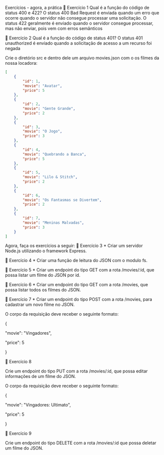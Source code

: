 Exercícios - agora, a prática
 🚀 Exercício 1
Qual é a função do código de status 400 e 422?
    O status 400 Bad Request é enviada quando um erro que ocorre quando o servidor não consegue processar uma solicitação. 
    O status 422 geralmente é enviado quando o servidor consegue processar, mas não enviar, pois vem com erros semânticos

🚀 Exercício 2
Qual é a função do código de status 401?
    O status 401 unauthorized é enviado quando a solicitação de acesso a um recurso foi negada  


Crie o diretório src e dentro dele um arquivo movies.json com o os filmes da nossa locadora:
```json
[
    {
        "id": 1,
        "movie": "Avatar",
        "price": 5
    },
    {
        "id": 2,
        "movie": "Gente Grande",
        "price": 2
    },
    {
        "id": 3,
        "movie": "O Jogo",
        "price": 3
    },
    {
        "id": 4,
        "movie": "Quebrando a Banca",
        "price": 5
    },
    {
        "id": 5,
        "movie": "Lilo & Stitch",
        "price": 2
    },
    {
        "id": 6,
        "movie": "Os Fantasmas se Divertem",
        "price": 2
    },
    {
        "id": 7,
        "movie": "Meninas Malvadas",
        "price": 3
    }
]
```

Agora, faça os exercícios a seguir:
🚀 Exercício 3
    * Criar um servidor Node.js utilizando o framework Express.

🚀 Exercício 4
    * Criar uma função de leitura do JSON com o modulo fs.

🚀 Exercício 5
    * Criar um endpoint do tipo GET com a rota /movies/:id, que possa listar um filme do JSON por id.

🚀 Exercício 6
    * Criar um endpoint do tipo GET com a rota /movies, que possa listar todos os filmes do JSON.

🚀 Exercício 7
    * Criar um endpoint do tipo POST com a rota /movies, para cadastrar um novo filme no JSON.

O corpo da requisição deve receber o seguinte formato:

{

  "movie": "Vingadores",

  "price": 5

}

🚀 Exercício 8

Crie um endpoint do tipo PUT com a rota /movies/:id, que possa editar informações de um filme do JSON.

O corpo da requisição deve receber o seguinte formato:

{

  "movie": "Vingadores: Ultimato",

  "price": 5

}

🚀 Exercício 9

Crie um endpoint do tipo DELETE com a rota /movies/:id que possa deletar um filme do JSON.
